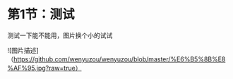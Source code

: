 ﻿# 第1节：测试

测试一下能不能用，图片换个小的试试

![图片描述]（https://github.com/wenyuzou/wenyuzou/blob/master/%E6%B5%8B%E8%AF%95.jpg?raw=true）
